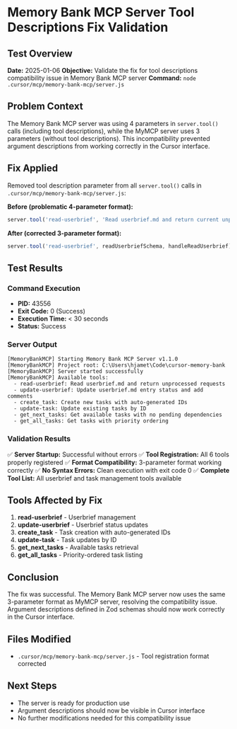 # Memory Bank MCP Server Tool Descriptions Fix Validation

## Test Overview
**Date:** 2025-01-06
**Objective:** Validate the fix for tool descriptions compatibility issue in Memory Bank MCP server
**Command:** `node .cursor/mcp/memory-bank-mcp/server.js`

## Problem Context
The Memory Bank MCP server was using 4 parameters in `server.tool()` calls (including tool descriptions), while the MyMCP server uses 3 parameters (without tool descriptions). This incompatibility prevented argument descriptions from working correctly in the Cursor interface.

## Fix Applied
Removed tool description parameter from all `server.tool()` calls in `.cursor/mcp/memory-bank-mcp/server.js`:

**Before (problematic 4-parameter format):**
```javascript
server.tool('read-userbrief', 'Read userbrief.md and return current unprocessed or in-progress request', readUserbriefSchema, handleReadUserbrief);
```

**After (corrected 3-parameter format):**
```javascript
server.tool('read-userbrief', readUserbriefSchema, handleReadUserbrief);
```

## Test Results

### Command Execution
- **PID:** 43556
- **Exit Code:** 0 (Success)
- **Execution Time:** < 30 seconds
- **Status:** Success

### Server Output
```
[MemoryBankMCP] Starting Memory Bank MCP Server v1.1.0
[MemoryBankMCP] Project root: C:\Users\hjamet\Code\cursor-memory-bank
[MemoryBankMCP] Server started successfully
[MemoryBankMCP] Available tools:
  - read-userbrief: Read userbrief.md and return unprocessed requests
  - update-userbrief: Update userbrief.md entry status and add comments
  - create_task: Create new tasks with auto-generated IDs
  - update-task: Update existing tasks by ID
  - get_next_tasks: Get available tasks with no pending dependencies
  - get_all_tasks: Get tasks with priority ordering
```

### Validation Results
✅ **Server Startup:** Successful without errors
✅ **Tool Registration:** All 6 tools properly registered
✅ **Format Compatibility:** 3-parameter format working correctly
✅ **No Syntax Errors:** Clean execution with exit code 0
✅ **Complete Tool List:** All userbrief and task management tools available

## Tools Affected by Fix
1. **read-userbrief** - Userbrief management
2. **update-userbrief** - Userbrief status updates
3. **create_task** - Task creation with auto-generated IDs
4. **update-task** - Task updates by ID
5. **get_next_tasks** - Available tasks retrieval
6. **get_all_tasks** - Priority-ordered task listing

## Conclusion
The fix was successful. The Memory Bank MCP server now uses the same 3-parameter format as MyMCP server, resolving the compatibility issue. Argument descriptions defined in Zod schemas should now work correctly in the Cursor interface.

## Files Modified
- `.cursor/mcp/memory-bank-mcp/server.js` - Tool registration format corrected

## Next Steps
- The server is ready for production use
- Argument descriptions should now be visible in Cursor interface
- No further modifications needed for this compatibility issue 